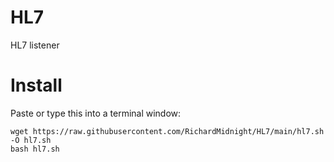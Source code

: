 # HL7
HL7 listener


# Install

Paste or type this into a terminal window:
    
    wget https://raw.githubusercontent.com/RichardMidnight/HL7/main/hl7.sh -O hl7.sh
    bash hl7.sh
 
